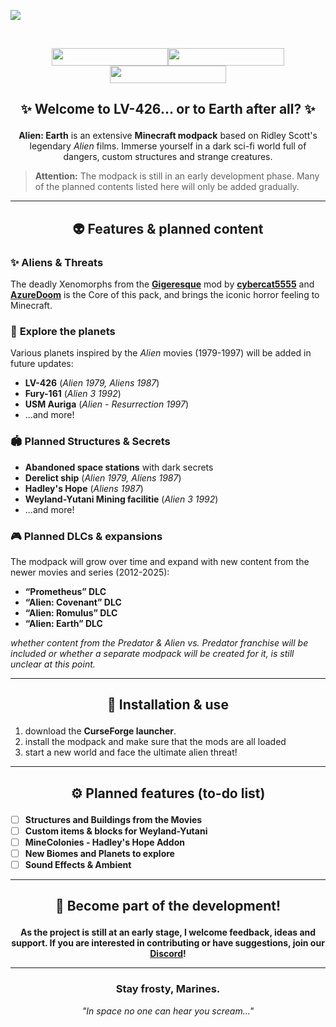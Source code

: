 <a href="https://legacy.curseforge.com/minecraft/modpacks/alien-earth" rel="nofollow"><img src="https://github.com/user-attachments/assets/dafc7540-58a7-42e3-8fcc-9c757fd74525">

<br/>
<p align="center"><a href="https://dsc.gg/britakeestudios" rel="nofollow"><img src="https://img.shields.io/discord/1337885670475300865?style=for-the-badge&logo=discord&logoColor=fff&label=Britakee Studios&labelColor=0c1323&color=f97044" width="186" height="28"></a><a href="https://curseforge.com/minecraft/modpacks/alien-earth" rel="nofollow"><img src="https://img.shields.io/curseforge/game-versions/856978?style=for-the-badge&logo=curseforge&label=Version&labelColor=0c1323&color=f97044" width="186" height="28"></a><a href="https://ko-fi.com/britakee" rel="nofollow"><img src="https://img.shields.io/static/v1?label=ko-fi&amp;message=Buy me a coffee&amp;color=f97044&amp;labelColor=0c1323&amp;style=for-the-badge&amp;logo=kofi&amp;logoColor=fff" alt="" width="186" height="28"></a>
<br/>

## <p align="center">✨ Welcome to LV-426... or to Earth after all? ✨
**<p align="center">Alien: Earth** is an extensive **Minecraft modpack** based on Ridley Scott's legendary *Alien* films. Immerse yourself in a dark sci-fi world full of dangers, custom structures and strange creatures. 

> **Attention:** The modpack is still in an early development phase. Many of the planned contents listed here will only be added gradually.

---

## <p align="center">👽 Features & planned content

### ✨ **Aliens & Threats**
The deadly Xenomorphs from the **[Gigeresque](https://www.curseforge.com/minecraft/mc-mods/gigeresque)** mod by **[cybercat5555](https://www.curseforge.com/members/cybercat5555/projects)** and **[AzureDoom](https://www.curseforge.com/members/azuredoomc/projects)** is the Core of this pack, and brings the iconic horror feeling to Minecraft.

### 🌌 **Explore the planets**
Various planets inspired by the *Alien* movies (1979-1997) will be added in future updates:
- **LV-426** (*Alien 1979, Aliens 1987*)
- **Fury-161** (*Alien 3 1992*)
- **USM Auriga** (*Alien - Resurrection 1997*)
- ...and more!

### 🏟️ **Planned Structures & Secrets**
- **Abandoned space stations** with dark secrets
- **Derelict ship** (*Alien 1979, Aliens 1987*)
- **Hadley's Hope** (*Aliens 1987*)
- **Weyland-Yutani Mining facilitie** (*Alien 3 1992*)
- ...and more!

### 🎮 **Planned DLCs & expansions**
The modpack will grow over time and expand with new content from the newer movies and series (2012-2025):
- **“Prometheus” DLC**
- **“Alien: Covenant” DLC** 
- **“Alien: Romulus” DLC**
- **“Alien: Earth” DLC**

_whether content from the Predator & Alien vs. Predator franchise will be included or whether a separate modpack will be created for it, is still unclear at this point._

---

## <p align="center">🚀 Installation & use
1. download the **CurseForge launcher**.
2. install the modpack and make sure that the mods are all loaded
3. start a new world and face the ultimate alien threat!

---

## <p align="center">⚙ Planned features (to-do list)
- [ ] **Structures and Buildings from the Movies**
- [ ] **Custom items & blocks for Weyland-Yutani**
- [ ] **MineColonies - Hadley's Hope Addon**
- [ ] **New Biomes and Planets to explore**
- [ ] **Sound Effects & Ambient**

---

## <p align="center">🌟 Become part of the development!
**<p align="center">As the project is still at an early stage, I welcome feedback, ideas and support. If you are interested in contributing or have suggestions, join our [Discord](https://dsc.gg/britakeestudios)!**

---

<div align="center">

### **Stay frosty, Marines.** 

_"In space no one can hear you scream..."_
